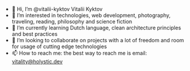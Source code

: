 - 👋 Hi, I’m @vitalii-kyktov Vitalii Kyktov
- 👀 I’m interested in technologies, web development, photography, traveling, reading, philosophy and science fiction
- 🌱 I’m currently learning Dutch language, clean architecture principles and best practices
- 💞️ I’m looking to collaborate on projects with a lot of freedom and room for usage of cutting edge technologies
- 📫 How to reach me: the best way to reach me is email: vitality@holystic.dev

<!---
vitalii-kyktov/vitalii-kyktov is a ✨ special ✨ repository because its `README.md` (this file) appears on your GitHub profile.
You can click the Preview link to take a look at your changes.
--->
